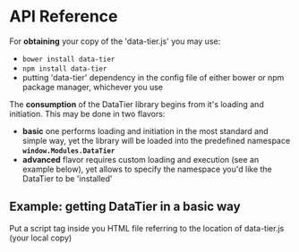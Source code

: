 API Reference
=============

For <b>obtaining</b> your copy of the 'data-tier.js' you may use:
<ul>
	<li><code>bower install data-tier</code></li>
	<li><code>npm install data-tier</code></li>
	<li>putting 'data-tier' dependency in the config file of either bower or npm package manager, whichever you use</li>
</ul>

The <b>consumption</b> of the DataTier library begins from it's loading and initiation. This may be done in two flavors:
<ul>
	<li><b>basic</b> one performs loading and initiation in the most standard and simple way, yet the library will be loaded into the predefined namespace <code><b>window.Modules.DataTier</b></code></li>
	<li><b>advanced</b> flavor requires custom loading and execution (see an example below), yet allows to specify the namespace you'd like the DataTier to be 'installed'</li>
</ul>

Example: getting DataTier in a basic way
----------------------------------------

Put a script tag inside you HTML file referring to the location of data-tier.js (your local copy)